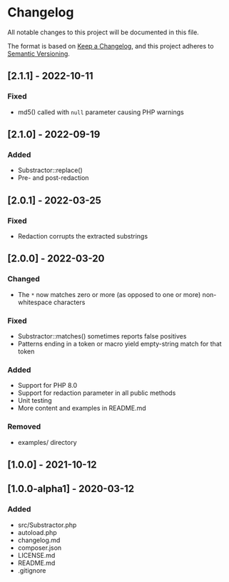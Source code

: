 # Changelog
All notable changes to this project will be documented in this file.

The format is based on [Keep a Changelog](https://keepachangelog.com/en/1.0.0/),
and this project adheres to [Semantic Versioning](https://semver.org/spec/v2.0.0.html).

## [2.1.1] - 2022-10-11

### Fixed
- md5() called with `null` parameter causing PHP warnings

## [2.1.0] - 2022-09-19

### Added
- Substractor::replace()
- Pre- and post-redaction

## [2.0.1] - 2022-03-25

### Fixed
- Redaction corrupts the extracted substrings

## [2.0.0] - 2022-03-20

### Changed
- The `*` now matches zero or more (as opposed to one or more) non-whitespace characters

### Fixed
- Substractor::matches() sometimes reports false positives
- Patterns ending in a token or macro yield empty-string match for that token 

### Added
- Support for PHP 8.0
- Support for redaction parameter in all public methods
- Unit testing
- More content and examples in README.md

### Removed
- examples/ directory

## [1.0.0] - 2021-10-12

## [1.0.0-alpha1] - 2020-03-12

### Added
- src/Substractor.php
- autoload.php
- changelog.md
- composer.json
- LICENSE.md
- README.md
- .gitignore
